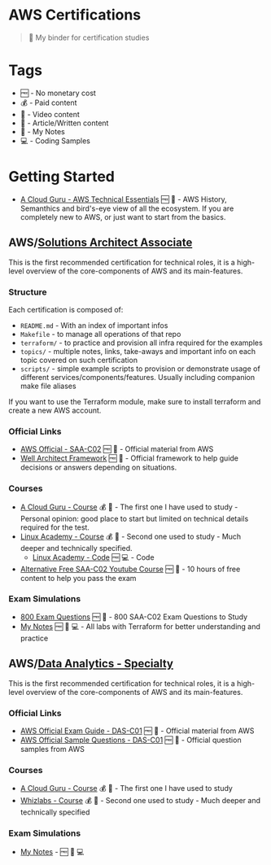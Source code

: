 # AWS Certifications
> 📒 My binder for certification studies

# Tags

* 🆓 - No monetary cost
* 💰 - Paid content
* 📼 - Video content
* 📖 - Article/Written content
* 📝 - My Notes
* 💻 - Coding Samples

# Getting Started

* [A Cloud Guru - AWS Technical Essentials](https://acloud.guru/learn/aws-technical-essentials) 🆓 📼 - AWS History, Semanthics and bird's-eye view of all the ecosystem. If you are completely new to AWS, or just want to start from the basics.

## AWS/[Solutions Architect Associate](solutions-architect-associate/)

This is the first recommended certification for technical roles, it is a high-level overview of the core-components of AWS and its main-features.

### Structure

Each certification is composed of:
* `README.md` - With an index of important infos
* `Makefile` - to manage all operations of that repo
* `terraform/` - to practice and provision all infra required for the examples
* `topics/` - multiple notes, links, take-aways and important info on each topic covered on such certification
* `scripts/` - simple example scripts to provision or demonstrate usage of different services/components/features. Usually including companion make file aliases

If you want to use the Terraform module, make sure to install terraform and create a new AWS account.


### Official Links

* [AWS Official - SAA-C02](https://aws.amazon.com/certification/certified-solutions-architect-associate/) 🆓 📖 - Official material from AWS
* [Well Architect Framework](https://aws.amazon.com/architecture/well-architected/) 🆓  📖 - Official framework to help guide decisions or answers depending on situations.

### Courses

* [A Cloud Guru - Course](https://acloud.guru/learn/aws-certified-solutions-architect-associate) 💰 📼 - The first one I have used to study - Personal opinion: good place to start but limited on technical details required for the test.
* [Linux Academy - Course](http://github.com/linuxacademy/content-aws-csa2019) 💰 📼 - Second one used to study - Much deeper and technically specified.
  * [Linux Academy - Code](https://github.com/linuxacademy/content-aws-csa2019) 🆓 💻 - Code
* [Alternative Free SAA-C02 Youtube Course](https://www.youtube.com/watch?v=Ia-UEYYR44s&feature=youtu.be) 🆓 📼 - 10 hours of free content to help you pass the exam

### Exam Simulations

* [800 Exam Questions](https://www.youtube.com/watch?v=pPCru6sKsZU&feature=youtu.be) 🆓 📼 - 800 SAA-C02 Exam Questions to Study
* [My Notes](solutions-architect-associate/) 🆓 📝 💻 - All labs with Terraform for better understanding and practice

## AWS/[Data Analytics - Specialty](data-analytics-specialty/)

This is the first recommended certification for technical roles, it is a high-level overview of the core-components of AWS and its main-features.

### Official Links

* [AWS Official Exam Guide - DAS-C01](https://d1.awsstatic.com/training-and-certification/docs-data-analytics-specialty/AWS-Certified-Data-Analytics-Specialty_Exam-Guide.pdf) 🆓 📖 - Official material from AWS
* [AWS Official Sample Questions - DAS-C01](https://d1.awsstatic.com/training-and-certification/docs-data-analytics-specialty/AWS-Certified-Data-Analytics-Specialty_Sample-Questions.pdf) 🆓 📖 - Official question samples from AWS

### Courses

* [A Cloud Guru - Course](https://acloud.guru/overview/312375cd-c136-4f1c-81dc-dbdcfff2d06b) 💰 📼 - The first one I have used to study
* [Whizlabs - Course](https://www.whizlabs.com/learn/course/aws-certified-data-analytics-specialty) 💰 📼 - Second one used to study - Much deeper and technically specified

### Exam Simulations

* [My Notes](data-analytics-specialty/) - 🆓 📝 💻

